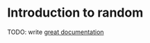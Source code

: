 # Introduction to random

TODO: write [great documentation](http://jacobian.org/writing/what-to-write/)
